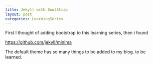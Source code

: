 ```yaml
---
title: Jekyll with BootStrap
layout: post
categories: LearningSeries
---
```


First I thought of adding bootstrap to this learning series, then i found

https://github.com/jekyll/minima

The default theme has so many things to be added to my blog.
to be learned.

